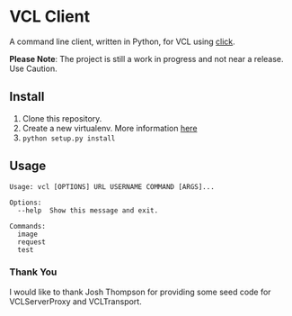 # VCL Client

A command line client, written in Python, for VCL using [click](http://click.pocoo.org).

__Please Note__: The project is still a work in progress and not near a release. Use Caution. 

## Install

1. Clone this repository.
2. Create a new virtualenv. More information [here]()
3. `python setup.py install`

## Usage
```
Usage: vcl [OPTIONS] URL USERNAME COMMAND [ARGS]...

Options:
  --help  Show this message and exit.

Commands:
  image
  request
  test
```

### Thank You
I would like to thank Josh Thompson for providing some seed code for VCLServerProxy and VCLTransport. 

